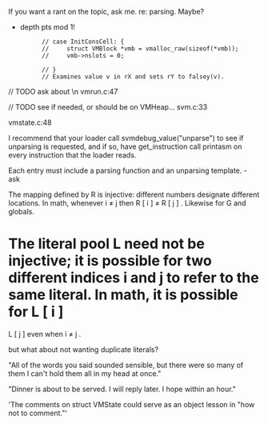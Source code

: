 If you want a rant on the topic, ask me. re: parsing. Maybe?
- depth pts mod 1!

            // case InitConsCell: {
            //     struct VMBlock *vmb = vmalloc_raw(sizeof(*vmb));
            //     vmb->nslots = 0;

            // }
            // Examines value v in rX and sets rY to falsey(v).


// TODO ask about \n vmrun.c:47

// TODO see if needed, or should be on VMHeap... svm.c:33

vmstate.c:48

I recommend that your loader call svmdebug_value("unparse") to see if unparsing 
is requested, and if so, have get_instruction call printasm on every 
instruction that the loader reads.

Each entry must include a parsing function and an unparsing template. - ask

The mapping defined by 
R
 is injective: different numbers designate different locations. In math, whenever 
i
≠
j
 then 
R
[
i
]
≠
R
[
j
]
. Likewise for 
G
 and globals.

The literal pool 
L
 need not be injective; it is possible for two different indices 
i
 and 
j
 to refer to the same literal. In math, it is possible for 
L
[
i
]
=
L
[
j
]
 even when 
i
≠
j
.

but what about not wanting duplicate literals?

"All of the words you said sounded sensible, but there were so many of them 
I can't hold them all in my head at once."

"Dinner is about to be served. I will reply later. I hope within an hour."

'The comments on struct VMState could serve as an object lesson in 
"how not to comment."'


